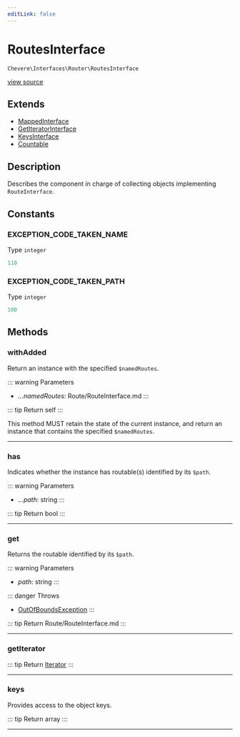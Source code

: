 ```yaml
---
editLink: false
---
```


# RoutesInterface

`Chevere\Interfaces\Router\RoutesInterface`

[view source](https://github.com/chevere/chevere/blob/main/src/Chevere/Interfaces/Router/RoutesInterface.php)

## Extends

- [MappedInterface](../DataStructure/MappedInterface.md)
- [GetIteratorInterface](../DataStructure/GetIteratorInterface.md)
- [KeysInterface](../DataStructure/KeysInterface.md)
- [Countable](https://www.php.net/manual/class.countable)

## Description

Describes the component in charge of collecting objects implementing `RouteInterface`.

## Constants

### EXCEPTION_CODE_TAKEN_NAME

Type `integer`

```php
110
```

### EXCEPTION_CODE_TAKEN_PATH

Type `integer`

```php
100
```

## Methods

### withAdded

Return an instance with the specified `$namedRoutes`.

::: warning Parameters
- *...namedRoutes*: Route/RouteInterface.md
:::

::: tip Return
self
:::

This method MUST retain the state of the current instance, and return
an instance that contains the specified `$namedRoutes`.

---

### has

Indicates whether the instance has routable(s) identified by its `$path`.

::: warning Parameters
- *...path*: string
:::

::: tip Return
bool
:::

---

### get

Returns the routable identified by its `$path`.

::: warning Parameters
- *path*: string
:::

::: danger Throws
- [OutOfBoundsException](../../Exceptions/Core/OutOfBoundsException.md) 
:::

::: tip Return
Route/RouteInterface.md
:::

---

### getIterator

::: tip Return
[Iterator](https://www.php.net/manual/class.iterator)
:::

---

### keys

Provides access to the object keys.

::: tip Return
array
:::

---
